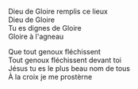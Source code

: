 Dieu de Gloire remplis ce lieux  
Dieu de Gloire  
Tu es dignes de Gloire  
Gloire à l'agneau  

Que tout genoux fléchissent  
Tout genoux fléchissent devant toi  
Jésus tu es le plus beau nom de tous  
À la croix je me prostèrne  

